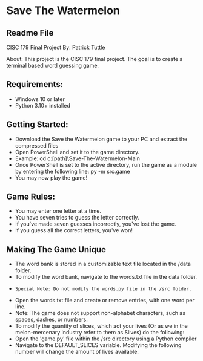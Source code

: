 # Save The Watermelon
## Readme File
CISC 179 Final Project
By: Patrick Tuttle

About: This project is the CISC 179 final project. The goal is to create a terminal based word guessing game.


## Requirements:
* Windows 10 or later
* Python 3.10+ installed

## Getting Started:
* Download the Save the Watermelon game to your PC and extract the compressed files
* Open PowerShell and set it to the game directory.
*   Example: cd c:\[path]\Save-The-Watermelon-Main
* Once PowerShell is set to the active directory, run the game as a module by entering the following line:  py -m src.game
* You may now play the game!

## Game Rules:
* You may enter one letter at a time.
* You have seven tries to guess the letter correctly.
* If you've made seven guesses incorrectly, you've lost the game.
* If you guess all the correct letters, you've won!

## Making The Game Unique
* The word bank is stored in a customizable text file located in the /data folder.
* To modify the word bank, navigate to the words.txt file in the data folder.
*     Special Note: Do not modify the words.py file in the /src folder.
* Open the words.txt file and create or remove entries, with one word per line.
* Note: The game does not support non-alphabet characters, such as spaces, dashes, or numbers.
* To modify the quantity of slices, which act your lives (Or as we in the melon-mercenary industry refer to them as Slives) do the following:
*   Open the 'game.py' file within the /src directory using a Python compiler
*   Navigate to the DEFAULT_SLICES variable. Modifying the following number will change the amount of lives available.
